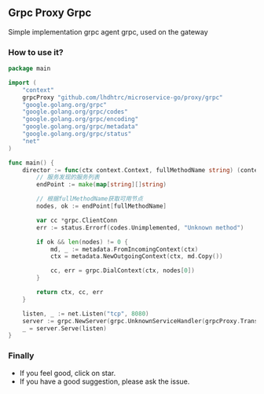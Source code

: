 ## Grpc Proxy Grpc
Simple implementation grpc agent grpc, used on the gateway

### How to use it?

```go
package main

import (
	"context"
	grpcProxy "github.com/lhdhtrc/microservice-go/proxy/grpc"
	"google.golang.org/grpc"
	"google.golang.org/grpc/codes"
	"google.golang.org/grpc/encoding"
	"google.golang.org/grpc/metadata"
	"google.golang.org/grpc/status"
	"net"
)

func main() {
	director := func(ctx context.Context, fullMethodName string) (context.Context, *grpc.ClientConn, error) {
		// 服务发现的服务列表
		endPoint := make(map[string][]string)

		// 根据fullMethodName获取可用节点
		nodes, ok := endPoint[fullMethodName]

		var cc *grpc.ClientConn
		err := status.Errorf(codes.Unimplemented, "Unknown method")

		if ok && len(nodes) != 0 {
			md, _ := metadata.FromIncomingContext(ctx)
			ctx = metadata.NewOutgoingContext(ctx, md.Copy())

			cc, err = grpc.DialContext(ctx, nodes[0])
		}

		return ctx, cc, err
	}

	listen, _ := net.Listen("tcp", 8080)
	server := grpc.NewServer(grpc.UnknownServiceHandler(grpcProxy.TransparentHandler(director)))
	_ = server.Serve(listen)
}
```

### Finally
- If you feel good, click on star.
- If you have a good suggestion, please ask the issue.
